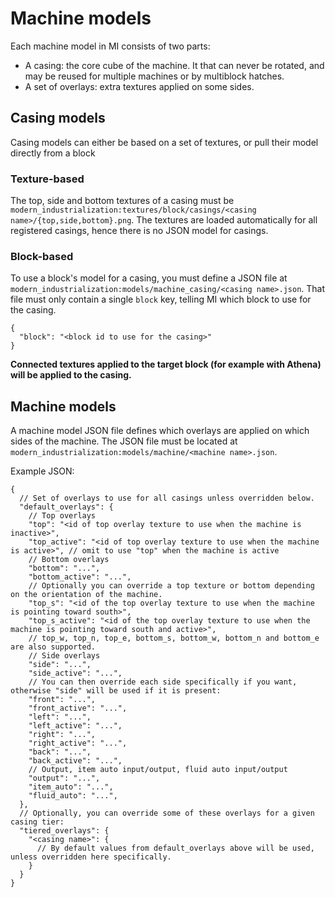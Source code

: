 # Machine models
Each machine model in MI consists of two parts:
- A casing: the core cube of the machine. It that can never be rotated, and may be reused for multiple machines or by multiblock hatches.
- A set of overlays: extra textures applied on some sides.

## Casing models
Casing models can either be based on a set of textures, or pull their model directly from a block

### Texture-based
The top, side and bottom textures of a casing must be `modern_industrialization:textures/block/casings/<casing name>/{top,side,bottom}.png`.
The textures are loaded automatically for all registered casings, hence there is no JSON model for casings.

### Block-based
To use a block's model for a casing, you must define a JSON file at `modern_industrialization:models/machine_casing/<casing name>.json`.
That file must only contain a single `block` key, telling MI which block to use for the casing.
```json5
{
  "block": "<block id to use for the casing>"
}
```
**Connected textures applied to the target block (for example with Athena) will be applied to the casing.** 

## Machine models
A machine model JSON file defines which overlays are applied on which sides of the machine.
The JSON file must be located at `modern_industrialization:models/machine/<machine name>.json`.

Example JSON:
```json5
{
  // Set of overlays to use for all casings unless overridden below.
  "default_overlays": {
    // Top overlays
    "top": "<id of top overlay texture to use when the machine is inactive>",
    "top_active": "<id of top overlay texture to use when the machine is active>", // omit to use "top" when the machine is active
    // Bottom overlays
    "bottom": "...",
    "bottom_active": "...",
    // Optionally you can override a top texture or bottom depending on the orientation of the machine.
    "top_s": "<id of the top overlay texture to use when the machine is pointing toward south>",
    "top_s_active": "<id of the top overlay texture to use when the machine is pointing toward south and active>",
    // top_w, top_n, top_e, bottom_s, bottom_w, bottom_n and bottom_e are also supported.
    // Side overlays
    "side": "...",
    "side_active": "...",
    // You can then override each side specifically if you want, otherwise "side" will be used if it is present:
    "front": "...",
    "front_active": "...",
    "left": "...",
    "left_active": "...",
    "right": "...",
    "right_active": "...",
    "back": "...",
    "back_active": "...",
    // Output, item auto input/output, fluid auto input/output
    "output": "...",
    "item_auto": "...",
    "fluid_auto": "...",
  },
  // Optionally, you can override some of these overlays for a given casing tier:
  "tiered_overlays": {
    "<casing name>": {
      // By default values from default_overlays above will be used, unless overridden here specifically.
    }
  }
}
```

